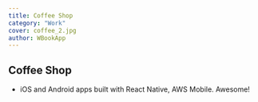 ```yaml
---
title: Coffee Shop
category: "Work"
cover: coffee_2.jpg
author: WBookApp
---
```


## Coffee Shop

- iOS and Android apps built with React Native, AWS Mobile. Awesome!
